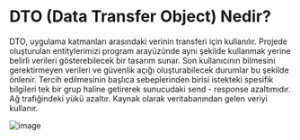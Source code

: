 # DTO (Data Transfer Object) Nedir?

DTO, uygulama katmanları arasındaki verinin transferi için kullanılır. Projede oluşturulan entitylerimizi program arayüzünde aynı şekilde kullanmak yerine belirli verileri gösterebilecek bir tasarım sunar. Son kullanıcının bilmesini gerektirmeyen verileri ve güvenlik açığı oluşturabilecek durumlar bu şekilde önlenir. Tercih edilmesinin başlıca sebeplerinden birisi istekteki spesifik bilgileri tek bir grup haline getirerek sunucudaki send - response azaltımıdır. Ağ trafiğindeki yükü azaltır.
Kaynak olarak veritabanından gelen veriyi kullanır.

![image](https://user-images.githubusercontent.com/91599453/219679493-2c26d4e1-728e-4c22-b331-2210eeb95a6a.png)



